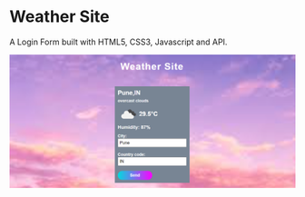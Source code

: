 # Weather Site

A Login Form built with HTML5, CSS3, Javascript and API.

![screenshot](screenshot.png)